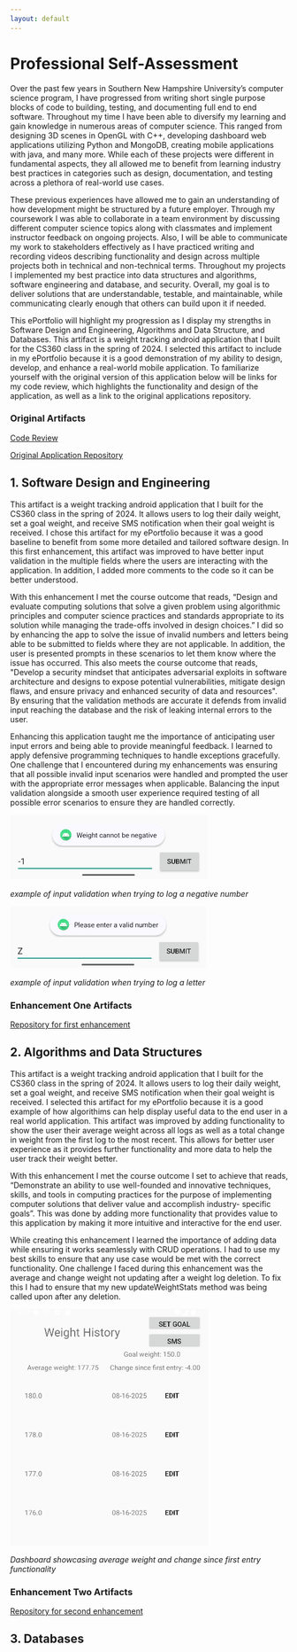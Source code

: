 ```yaml
---
layout: default
---
```

# Professional Self-Assessment

Over the past few years in Southern New Hampshire University’s computer science program, I have progressed from writing short single purpose blocks of code to building, testing, and documenting full end to end software. Throughout my time I have been able to diversify my learning and gain knowledge in numerous areas of computer science. This ranged from designing 3D scenes in OpenGL with C++, developing dashboard web applications utilizing Python and MongoDB, creating mobile applications with java, and many more. While each of these projects were different in fundamental aspects, they all allowed me to benefit from learning industry best practices in categories such as design, documentation, and testing across a plethora of real-world use cases. 

These previous experiences have allowed me to gain an understanding of how development might be structured by a future employer. Through my coursework I was able to collaborate in a team environment by discussing different computer science topics along with classmates and implement instructor feedback on ongoing projects. Also, I will be able to communicate my work to stakeholders effectively as I have practiced writing and recording videos describing functionality and design across multiple projects both in technical and non-technical terms. Throughout my projects I implemented my best practice into data structures and algorithms, software engineering and database, and security. Overall, my goal is to deliver solutions that are understandable, testable, and maintainable, while communicating clearly enough that others can build upon it if needed.

This ePortfolio will highlight my progression as I display my strengths in Software Design and Engineering, Algorithms and Data Structure, and Databases. This artifact is a weight tracking android application that I built for the CS360 class in the spring of 2024. I selected this artifact to include in my ePortfolio because it is a good demonstration of my ability to design, develop, and enhance a real-world mobile application. To familiarize yourself with the original version of this application below will be links for my code review, which highlights the functionality and design of the application, as well as a link to the original applications repository. 

### Original Artifacts

[Code Review](https://youtu.be/4D8VbTSMhpw)

[Original Application Repository](https://github.com/dditrichs/CS360_Weight_Tracking_App_Original)

## 1. Software Design and Engineering
This artifact is a weight tracking android application that I built for the CS360 class in the spring of 2024. It allows users to log their daily weight, set a goal weight, and receive SMS notification when their goal weight is received. I chose this artifact for my ePortfolio because it was a good baseline to benefit from some more detailed and tailored software design. In this first enhancement, this artifact was improved to have better input validation in the multiple fields where the users are interacting with the application. In addition, I added more comments to the code so it can be better understood. 

With this enhancement I met the course outcome that reads, “Design and evaluate computing solutions that solve a given problem using algorithmic principles and computer science practices and standards appropriate to its solution while managing the trade-offs involved in design choices.” I did so by enhancing the app to solve the issue of invalid numbers and letters being able to be submitted to fields where they are not applicable. In addition, the user is presented prompts in these scenarios to let them know where the issue has occurred. This also meets the course outcome that reads, "Develop a security mindset that anticipates adversarial exploits in software architecture and designs to expose potential vulnerabilities, mitigate design flaws, and ensure privacy and enhanced security of data and resources". By ensuring that the validation methods are accurate it defends from invalid input reaching the database and the risk of leaking internal errors to the user. 

Enhancing this application taught me the importance of anticipating user input errors and being able to provide meaningful feedback. I learned to apply defensive programming techniques to handle exceptions gracefully. One challenge that I encountered during my enhancements was ensuring that all possible invalid input scenarios were handled and prompted the user with the appropriate error messages when applicable. Balancing the input validation alongside a smooth user experience required testing of all possible error scenarios to ensure they are handled correctly. 

![pic1](images/cs499-pic-1.PNG)

_example of input validation when trying to log a negative number_

![pic2](images/cs499-pic-2.PNG)

_example of input validation when trying to log a letter_

### Enhancement One Artifacts

[Repository for first enhancement](https://github.com/dditrichs/CS360_Weight_Tracking_App_First_Enhancement)

## 2. Algorithms and Data Structures
This artifact is a weight tracking android application that I built for the CS360 class in the spring of 2024. It allows users to log their daily weight, set a goal weight, and receive SMS notification when their goal weight is received. I selected this artifact for my ePortfolio because it is a good example of how algorithims can help display useful data to the end user in a real world application. This artifact was improved by adding functionality to show the user their average weight across all logs as well as a total change in weight from the first log to the most recent. This allows for better user experience as it provides further functionality and more data to help the user track their weight better. 

With this enhancement I met the course outcome I set to achieve that reads, “Demonstrate an ability to use well-founded and innovative techniques, skills, and tools in computing practices for the purpose of implementing computer solutions that deliver value and accomplish industry- specific goals”. This was done by adding more functionality that provides value to this application by making it more intuitive and interactive for the end user.

While creating this enhancement I learned the importance of adding data while ensuring it works seamlessly with CRUD operations. I had to use my best skills to ensure that any use case would be met with the correct functionality. One challenge I faced during this enhancement was the average and change weight not updating after a weight log deletion. To fix this I had to ensure that my new updateWeightStats method was being called upon after any deletion.

![pic3](images/cs499-pic-3.PNG)

_Dashboard showcasing average weight and change since first entry functionality_

### Enhancement Two Artifacts

[Repository for second enhancement](https://github.com/dditrichs/CS360_Weight_Tracking_App_Second_Enhancement)

## 3. Databases


